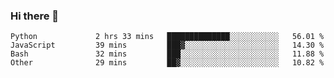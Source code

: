 ### Hi there 👋

<!--START_SECTION:waka-->

```text
Python             2 hrs 33 mins   ██████████████░░░░░░░░░░░   56.01 %
JavaScript         39 mins         ███▓░░░░░░░░░░░░░░░░░░░░░   14.30 %
Bash               32 mins         ███░░░░░░░░░░░░░░░░░░░░░░   11.88 %
Other              29 mins         ██▓░░░░░░░░░░░░░░░░░░░░░░   10.82 %
```

<!--END_SECTION:waka-->

<!--
**arlenxuzj/arlenxuzj** is a ✨ _special_ ✨ repository because its `README.md` (this file) appears on your GitHub profile.

Here are some ideas to get you started:

- 🔭 I’m currently working on ...
- 🌱 I’m currently learning ...
- 👯 I’m looking to collaborate on ...
- 🤔 I’m looking for help with ...
- 💬 Ask me about ...
- 📫 How to reach me: ...
- 😄 Pronouns: ...
- ⚡ Fun fact: ...
-->
